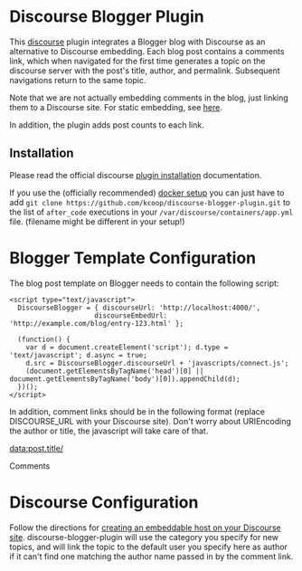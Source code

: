 Discourse Blogger Plugin
========================

This [discourse](http://www.discourse.org/) plugin integrates a Blogger blog with Discourse as an alternative to Discourse
embedding. Each blog post contains a comments link, which when navigated for the first time generates a topic on the discourse
server with the post's title, author, and permalink. Subsequent navigations return to the same topic.

Note that we are not actually embedding comments in the blog, just linking them to a Discourse site. For static embedding, see [here](https://meta.discourse.org/t/embedding-discourse-comments-via-javascript/31963).

In addition, the plugin adds post counts to each link.

## Installation

Please read the official discourse [plugin installation](https://meta.discourse.org/t/install-a-plugin/19157)
documentation.

If you use the (officially recommended) [docker setup](https://github.com/discourse/discourse/blob/master/docs/INSTALL.md)
you can just have to add `git clone https://github.com/kcoop/discourse-blogger-plugin.git`
to the list of `after_code` executions in your `/var/discourse/containers/app.yml`
file. (filename might be different in your setup!)

# Blogger Template Configuration

The blog post template on Blogger needs to contain the following script:

    <script type="text/javascript">
      DiscourseBlogger = { discourseUrl: 'http://localhost:4000/',
                         discourseEmbedUrl: 'http://example.com/blog/entry-123.html' };

      (function() {
        var d = document.createElement('script'); d.type = 'text/javascript'; d.async = true;
        d.src = DiscourseBlogger.discourseUrl + 'javascripts/connect.js';
        (document.getElementsByTagName('head')[0] || document.getElementsByTagName('body')[0]).appendChild(d);
      })();
    </script>

In addition, comment links should be in the following format (replace DISCOURSE_URL with your Discourse site). Don't worry about
URIEncoding the author or title, the javascript will take care of that.

<a class='comment-link' expr:href='&quot;DISCOURSE_URL/blogger/topic?author=&quot; + data:post.author + &quot;&amp;pl=&quot; + data:post.url + &quot;&amp;nojs=y&amp;title=&quot; + data:post.title' target='_blank'>

<span class='hidden-title-holder' style='display:none'><data:post.title/></span>

Comments</a>

# Discourse Configuration

Follow the directions for [creating an embeddable host on your Discourse site](https://meta.discourse.org/t/embedding-discourse-comments-via-javascript/31963).
discourse-blogger-plugin will use the category you specify for new topics, and will link the topic to the default user you specify here as author if it
can't find one matching the author name passed in by the comment link.





